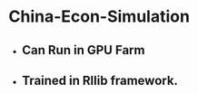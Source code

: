 # China-Econ-Simulation
<ul>
  <li> <h2> Can Run in GPU Farm </h2> </li>
  <li> <h2> Trained in Rllib framework. </h2> </li>
</ul>
